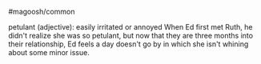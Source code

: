 #magoosh/common

petulant (adjective): easily irritated or annoyed 
When Ed first met Ruth, he didn't realize she was so petulant, but now that they are three months into 
their relationship, Ed feels a day doesn't go by in which she isn't whining about some minor issue. 
